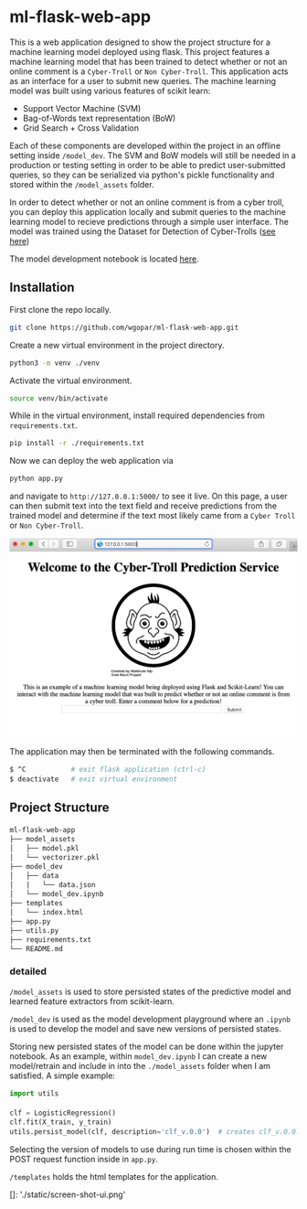 # ml-flask-web-app 

This is a web application designed to show the project structure for a machine learning model deployed using flask. This project features a machine learning model that has been trained to detect whether or not an online comment is a `Cyber-Troll` or `Non Cyber-Troll`. This application acts as an interface for a user to submit new queries. The machine learning model was built using various features of scikit learn:

* Support Vector Machine (SVM)
* Bag-of-Words text representation (BoW)
* Grid Search + Cross Validation

Each of these components are developed within the project in an offline setting inside `/model_dev`. The SVM and BoW models will still be needed in a production or testing setting in order to be able to predict user-submitted queries, so they can be serialized via python's pickle functionality and stored within the `/model_assets` folder. 

In order to detect whether or not an online comment is from a cyber troll, you can deploy this application locally and submit queries to the machine learning model to recieve predictions through a simple user interface. The model was trained using the
Dataset for Detection of Cyber-Trolls ([see here](https://dataturks.com/projects/abhishek.narayanan/Dataset%20for%20Detection%20of%20Cyber-Trolls/))

The model development notebook is located [here](https://github.com/wgopar/ml-flask-web-app/blob/master/model_dev/model_dev.ipynb).

## Installation

First clone the repo locally.
~~~bash
git clone https://github.com/wgopar/ml-flask-web-app.git
~~~

Create a new virtual environment in the project directory.
~~~bash
python3 -m venv ./venv
~~~

Activate the virtual environment.
~~~bash
source venv/bin/activate
~~~

While in the virtual environment, install required dependencies from `requirements.txt`.

~~~bash
pip install -r ./requirements.txt
~~~

Now we can deploy the web application via
~~~bash
python app.py
~~~

and navigate to `http://127.0.0.1:5000/` to see it live. On this page, a user can then submit text into the text 
field and receive predictions from the trained model and determine if the text most likely came from a `Cyber Troll` or 
`Non Cyber-Troll`.

![Screen shot](/static/screen-shot-ui.png "User Interface")


The application may then be terminated with the following commands.
~~~bash
$ ^C           # exit flask application (ctrl-c)
$ deactivate   # exit virtual environment
~~~

## Project Structure 

~~~
ml-flask-web-app
├── model_assets
│   ├── model.pkl
│   └── vectorizer.pkl
├── model_dev
│   ├── data
│   |   └── data.json
│   └── model_dev.ipynb
├── templates
│   └── index.html
├── app.py
├── utils.py
├── requirements.txt
└── README.md
~~~

### detailed

`/model_assets` is used to store persisted states of the predictive model and learned feature extractors from scikit-learn. 

`/model_dev` is used as the model development playground where an `.ipynb` is used to develop the model and save new versions of persisted states.

Storing new persisted states of the model can be done within the jupyter notebook. As an example, within `model_dev.ipynb`
I can create a new model/retrain and include in into the `./model_assets` folder when I am satisfied. A simple example:

~~~~python
import utils

clf = LogisticRegression()
clf.fit(X_train, y_train)
utils.persist_model(clf, description='clf_v.0.0')  # creates clf_v.0.0.pkl in /model_assets folder
~~~~

Selecting the version of models to use during run time is chosen within the POST request function inside
in `app.py`.

`/templates` holds the html templates for the application.



[]: './static/screen-shot-ui.png'
